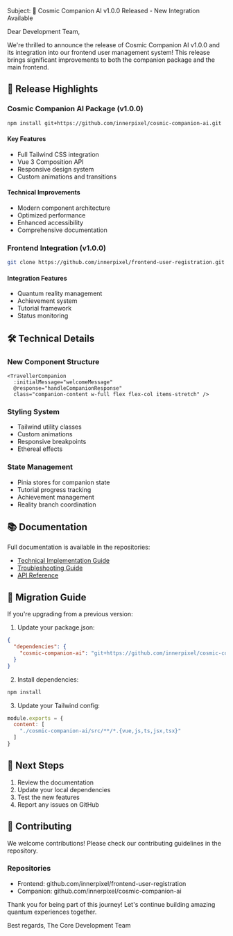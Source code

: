 Subject: 🚀 Cosmic Companion AI v1.0.0 Released - New Integration Available

Dear Development Team,

We're thrilled to announce the release of Cosmic Companion AI v1.0.0 and its integration into our frontend user management system! This release brings significant improvements to both the companion package and the main frontend.

## 🎉 Release Highlights

### Cosmic Companion AI Package (v1.0.0)
```bash
npm install git+https://github.com/innerpixel/cosmic-companion-ai.git
```

#### Key Features
- Full Tailwind CSS integration
- Vue 3 Composition API
- Responsive design system
- Custom animations and transitions

#### Technical Improvements
- Modern component architecture
- Optimized performance
- Enhanced accessibility
- Comprehensive documentation

### Frontend Integration (v1.0.0)
```bash
git clone https://github.com/innerpixel/frontend-user-registration.git
```

#### Integration Features
- Quantum reality management
- Achievement system
- Tutorial framework
- Status monitoring

## 🛠️ Technical Details

### New Component Structure
```vue
<TravellerCompanion 
  :initialMessage="welcomeMessage"
  @response="handleCompanionResponse"
  class="companion-content w-full flex flex-col items-stretch" />
```

### Styling System
- Tailwind utility classes
- Custom animations
- Responsive breakpoints
- Ethereal effects

### State Management
- Pinia stores for companion state
- Tutorial progress tracking
- Achievement management
- Reality branch coordination

## 📚 Documentation

Full documentation is available in the repositories:
- [Technical Implementation Guide](./docs/TECHNICAL_IMPLEMENTATION.md)
- [Troubleshooting Guide](./docs/TROUBLESHOOTING.md)
- [API Reference](./docs/AI_ASSISTANT_GUIDE.md)

## 🔄 Migration Guide

If you're upgrading from a previous version:

1. Update your package.json:
```json
{
  "dependencies": {
    "cosmic-companion-ai": "git+https://github.com/innerpixel/cosmic-companion-ai.git#v1.0.0"
  }
}
```

2. Install dependencies:
```bash
npm install
```

3. Update your Tailwind config:
```javascript
module.exports = {
  content: [
    "./cosmic-companion-ai/src/**/*.{vue,js,ts,jsx,tsx}"
  ]
}
```

## 🎯 Next Steps

1. Review the documentation
2. Update your local dependencies
3. Test the new features
4. Report any issues on GitHub

## 🤝 Contributing

We welcome contributions! Please check our contributing guidelines in the repository.

### Repositories
- Frontend: github.com/innerpixel/frontend-user-registration
- Companion: github.com/innerpixel/cosmic-companion-ai

Thank you for being part of this journey! Let's continue building amazing quantum experiences together.

Best regards,
The Core Development Team
